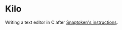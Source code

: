# Kilo

Writing a text editor in C after [Snaptoken's instructions](https://viewsourcecode.org/snaptoken/kilo/index.html).
